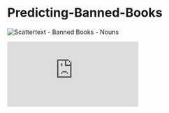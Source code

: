 # Predicting-Banned-Books

![Scattertext - Banned Books - Nouns](https://github.com/liyueling13/Predicting-Banned-Books/assets/81717153/a0cf84fd-3aa1-4d4c-b61a-fa91a4532c32)

![Scattertext - Interactive Visualization - will take some time to load](https://liyueling13.github.io/Banned%20Scattertext%20Explorer.html)
